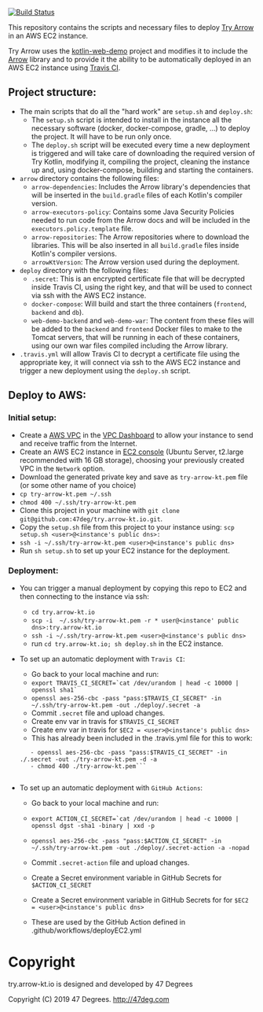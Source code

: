 [![Build Status](https://api.travis-ci.org/47deg/try.arrow-kt.io.svg?branch=master)](https://travis-ci.org/47deg/try.arrow-kt.io)

This repository contains the scripts and necessary files to deploy [Try Arrow](https://try.arrow-kt.io:80) in an AWS EC2 instance.

Try Arrow uses the [kotlin-web-demo](https://github.com/JetBrains/kotlin-web-demo) project and modifies it to include the [Arrow](https://github.com/arrow-kt/arrow) library and to provide it the ability to be automatically deployed in an AWS EC2 instance using [Travis CI](https://travis-ci.org).

## Project structure:

- The main scripts that do all the "hard work" are `setup.sh` and `deploy.sh`:
  - The `setup.sh` script is intended to install in the instance all the necessary software (docker, docker-compose, gradle, ...) to deploy the project. It will have to be run only once.
  - The `deploy.sh` script will be executed every time a new deployment is triggered and will take care of downloading the required version of Try Kotlin, modifying it, compiling the project, cleaning the instance up and, using docker-compose, building and starting the containers.
- `arrow` directory contains the following files:
  - `arrow-dependencies`: Includes the Arrow library's dependencies that will be inserted in the `build.gradle` files of each Kotlin's compiler version.
  - `arrow-executors-policy`: Contains some Java Security Policies needed to run code from the Arrow docs and will be included in the `executors.policy.template` file.
  - `arrow-repositories`: The Arrow repositories where to download the libraries. This will be also inserted in all `build.gradle` files inside Kotlin's compiler versions.
  - `arrowKtVersion`: The Arrow version used during the deployment.
- `deploy` directory with the following files:
  - `.secret`: This is an encrypted certificate file that will be decrypted inside Travis CI, using the right key, and that will be used to connect via ssh with the AWS EC2 instance.
  - `docker-compose`: Will build and start the three containers (`frontend`, `backend` and `db`).
  - `web-demo-backend` and `web-demo-war`: The content from these files will be added to the `backend` and `frontend` Docker files to make to the Tomcat servers, that will be running in each of these containers, using our own war files compiled including the Arrow library.
- `.travis.yml` will allow Travis CI to decrypt a certificate file using the appropriate key, it will connect via ssh to the AWS EC2 instance and trigger a new deployment using the `deploy.sh` script.

## Deploy to AWS:

### Initial setup:

- Create a [AWS VPC](https://aws.amazon.com/vpc) in the [VPC Dashboard](https://console.aws.amazon.com/vpc) to allow your instance to send and receive traffic from the Internet.
- Create an AWS EC2 instance in [EC2 console](https://console.aws.amazon.com/ec2) (Ubuntu Server, t2.large recommended with 16 GB storage), choosing your previously created VPC in the `Network` option.
- Download the generated private key and save as `try-arrow-kt.pem` file (or some other name of you choice)
- ```cp try-arrow-kt.pem ~/.ssh```
- ```chmod 400 ~/.ssh/try-arrow-kt.pem```
- Clone this project in your machine with `git clone git@github.com:47deg/try.arrow-kt.io.git`.
- Copy the `setup.sh` file from this project to your instance using: ```scp setup.sh <user>@<instance's public dns>:```
- ```ssh -i ~/.ssh/try-arrow-kt.pem <user>@<instance's public dns>```
- Run ```sh setup.sh``` to set up your EC2 instance for the deployment.

### Deployment:

- You can trigger a manual deployment by copying this repo to EC2 and then connecting to the instance via ssh:
    - ```cd try.arrow-kt.io```
    - ```scp -i  ~/.ssh/try-arrow-kt.pem -r * user@<instance' public dns>:try.arrow-kt.io```
    - ```ssh -i ~/.ssh/try-arrow-kt.pem <user>@<instance's public dns>```
    - run ```cd try.arrow-kt.io; sh deploy.sh``` in the EC2 instance.

- To set up an automatic deployment with `Travis CI`:
    - Go back to your local machine and run:
    - ```export TRAVIS_CI_SECRET=`cat /dev/urandom | head -c 10000 | openssl sha1` ```
    - ```openssl aes-256-cbc -pass "pass:$TRAVIS_CI_SECRET" -in ~/.ssh/try-arrow-kt.pem -out ./deploy/.secret -a```
    - Commit `.secret` file and upload changes.
    - Create env var in travis for `$TRAVIS_CI_SECRET`
    - Create env var in travis for `$EC2 = <user>@<instance's public dns>`
    - This has already been included in the .travis.yml file for this to work:
    ```before_script
       - openssl aes-256-cbc -pass "pass:$TRAVIS_CI_SECRET" -in ./.secret -out ./try-arrow-kt.pem -d -a
       - chmod 400 ./try-arrow-kt.pem```


- To set up an automatic deployment with `GitHub Actions`:
    - Go back to your local machine and run:
    - ```export ACTION_CI_SECRET=`cat /dev/urandom | head -c 10000 | openssl dgst -sha1 -binary | xxd -p```

    - ```openssl aes-256-cbc -pass "pass:$ACTION_CI_SECRET" -in ~/.ssh/try-arrow-kt.pem -out ./deploy/.secret-action -a -nopad```
    - Commit `.secret-action` file and upload changes.
    - Create a Secret environment variable in GitHub Secrets for `$ACTION_CI_SECRET`
    - Create a Secret environment variable in GitHub Secrets for  for `$EC2 = <user>@<instance's public dns>`
    - These are used by the GitHub Action defined in .github/workflows/deployEC2.yml


[comment]: # (Start Copyright)
# Copyright

try.arrow-kt.io is designed and developed by 47 Degrees

Copyright (C) 2019 47 Degrees. <http://47deg.com>

[comment]: # (End Copyright)
